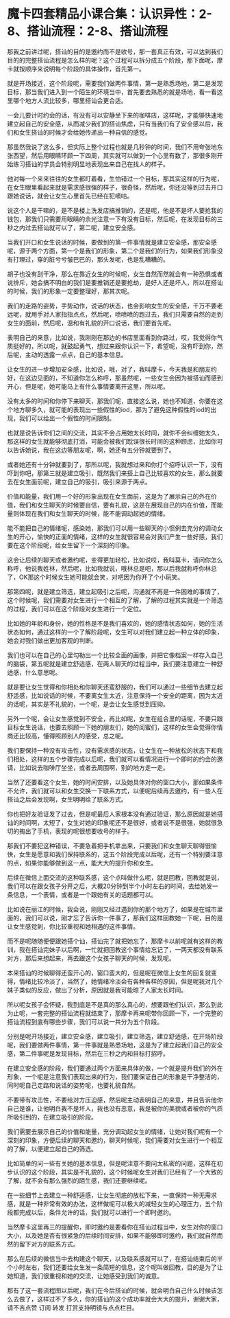 # 魔卡四套精品小课合集：认识异性：2-8、搭讪流程：2-8、搭讪流程

那我之前讲过呢，搭讪的目的是邀约而不是收号，那一套真正有效，可以达到我们目的的完整搭讪流程是怎么样的呢？这个过程可以拆分成五个阶段，那下面呢，摩卡就按顺序来说明每个阶段的具体操作，首先第一。

就是开场接近，这个阶段呢，需要我们做两件事情，第一是熟悉场地，第二是发现目标，那当我们进入到一个陌生的环境当中，首先要去熟悉的就是场地，看一看这里哪个地方人流比较多，哪里搭讪会更合适。

一会儿要计时约会的话，有没有可以安静坐下来的咖啡店，这样呢，才能够快速地建立起自己的安全感，从而减少我们的搭讪焦虑，只有当我们有了安全感以后，我们和女生搭讪的时候才会给她传递出一种自信的感觉。

那虽然我说了这么多，但实际上整个过程也就是几秒钟的时间，我们不用夸张地东张西望，然后用眼睛环顾一下四周，其实就可以做到一个心里有数了，那很多刚开始练习搭讪的学员会特别明显地表现出来自己在找人的样子。

他对每一个来来往往的女生都盯着看，生怕错过一个目标，那其实这样的行为呢，在女生眼里看起来就是需求感很强的样子，很奇怪，然后呢，你还没等到过去开口跟她说话，就会让女生心里首先已经在犯嘀咕。

说这个人是干嘛的，是不是楼上洗发店搞推销的，还是呢，他是不是坏人要抢我的钱包，那我们只需要用眼睛的余光注意一下有没有目标，然后呢，在发现目标的三秒之内过去搭讪就可以了，第二呢，建立安全感。

当我们开口和女生说话的时候，要做到的第一件事情就是建立安全感，那安全感呢，源于两个方面，第一个是我们的形象，第二个是我们的行为，如果我们形象没有打理过，穿的脏兮兮皱巴巴的，那头发呢，也是乱糟糟的。

胡子也没有刮干净，那么在靠近女生的时候呢，女生自然而然就会有一种恐惧或者说排斥，她会搞不明白的我们是要推销还是要抢劫，是好人还是坏人，所以在搭讪的时候，我们的形象一定要整理好，那其次呢。

我们的走路的姿势，手势动作，说话的状态，也会影响女生的安全感，千万不要老远呢，就用手对人家指指点点，然后呢，喷喷喷的跑过去，我们只需要自然的走到女生的面前，然后呢，温和有礼貌的开口说话，我们要首先呢。

表明自己的来意，比如说，我刚刚在那边的书店里面看到你路过，哎，我觉得你气质挺好的，所以呢，就鼓起勇气，想过来跟你认识一下，希望呢，没有吓到你，然后呢，主动的透露一点点，自己的基本信息。

让女生的进一步增加安全感，比如说，哦，对了，我叫摩卡，今天我是和朋友约好，在这边见面的，不知道你怎么称呼，那虽然呢，一些女生会因为被搭讪而感到开心，但是呢，她可能马上有什么事情要离开这里，所以呢。

没有太多的时间和你停下来聊天，那我们呢，直接这么说，她也不知道，你要在这个地方聊多久，就可能的表现出一些假性的iod，那为了避免这种假性的iod的出现，我们可以给出一个假性的时间限制。

也就是说告诉你们之间的交流，其实不会占用她太长时间，就你不会纠缠她太久，那这样的女生就能够彻底打消，可能会被我们耽误很长时间的这种顾虑，比如你可以告诉她说，我在这边等朋友呢，啊，她还有五分钟就要到了。

或者她还有十分钟就要到了，那所以呢，我就想过来和你打个招呼认识一下，没有吓到你吧，那第三就是建立吸引，既然我们来搭上自己比较喜欢的女生，那么就要去在女生面前呢，建立自己的吸引，吸引来源于两点。

价值和能量，我们用一个好的形象出现在女生面前，这是为了展示自己的外在价值，我们和女生聊天的时候要自信，要有礼貌，这是在展现自己的内在价值，而能量则体现在我们和女生聊天的时候，能不能调动起她的情绪。

能不能把自己的情绪呢，感染她，那我们可以用一些聊天的小惯例去充分的调动女生的开心，愉快的正面的情绪，这样的女生就很容易会对我们产生一些好感，我们要在这个阶段呢，给女生留下一个深刻的印象。

这会让后续的聊天或者邀约呢，变得更加轻松，比如说哎，我叫莫卡，请问你怎么称呼，他说我姓林，然后呢，比如我就说，哦林总是吧，那以后我就称呼你林总了，OK那这个时候女生她可能就会笑，对吧因为你开了个小玩笑。

那第四呢，就是建立筛选，建立起吸引之后呢，沟通就不再是一件困难的事情了，这个时候呢，我们需要对女生进行一个相互的了解，了解的过程其实就是一个筛选的过程，我们可以在这个阶段对女生进行一个定位。

比如她的年龄和身份，她的性格是不是我们喜欢的，她的感情状态如何，她的生活状态如何，通过这样的一个了解阶段呢，女生可以对我们建立起一种立体的印象，她会对我们做出更加客观的判断。

我们也可以在自己的心里勾勒出一个比较全面的画像，并把它像档案一样存入自己的脑袋，第五呢就是建立舒适感，在两人聊天的过程当中，我们要注意建立一种舒适感，什么意思呢。

就是要让女生觉得和你相处和你聊天还蛮舒服的，我们可以通过一些细节去建立起舒适感，比如说话的时候，不要离女生太近，注意保持一个安全的距离，因为太近的话呢，其实是不礼貌的，一个呢，是会让女生感觉到压抑。

另外一个呢，会让女生感觉到不安全，再比如呢，女生在组合里的话呢，不要只跟目标女生说话，也要去照顾一下她的朋友们，她的闺蜜们，这样的女生会觉得你情商还比较高，懂得照顾别人的感受，总之呢。

我们要保持一种没有攻击性，没有需求感的状态，让女生在一种放松的状态下和我们相处，这样的五个步骤完成以后呢，我们就可以看情况进行一个即时的约会的邀请，比如说去咖啡厅坐坐，或者去周围啊，别的地方走一走。

当然了还要看这个女生，她的时间安排，以及她具体对你的窗口大小，那如果条件不允许，我们就可以和女生交换一下联系方式，以便呢后续再去邀约，有一些人在搭讪之后会发现啊，女生明明给了联系方式。

你也把好友验证发了过去，但是呢最后人家根本没有通过验证，那么原因就是她搭讪的时间啊，太短了，女生对她的印象呢还不是很好，或者说不是很强，她就很急切的掏出了手机，表现的呢很想要收号的样子。

那我们不要犯这种错误，不要急着把手机拿出来，只要我们和女生聊天聊得很愉快，女生是愿意和我们保持联系的，这五个阶段完成以后呢，还有一个特别要注意的点，如果你能够做到这一点，能大大的提升你和女生。

后续在微信上面交流的这种联系感，这个点叫做什么呢，就是回教，回教就是说，我们可以在跟女孩子分开之后，大概20分钟到半个小时左右的时间，去给她发一条信息，一个表情，或者是一个跟她有关的话题都可以。

比如说在丽江的时候，我会说，刚刚又经过遇到你的那个地方了，如果是在城市里面的，我们可以说，刚才忘了告诉你一件事了，那我们这样回教她一下呢，目的是让女生感觉到，你比较重视和她相遇的这件事情。

而不是呢随随便便跟她搭个讪，搭讪完了就把她忘了，那摩卡以前呢就有这样的教训，我在搭讪完妹子以后啊，一忙就把回教这个事情给忘记了，一两天都没有联系对方，那后来想起来，再去跟这个女孩子聊天的时候，发现呢。

本来搭讪的时候聊得还蛮开心的，窗口蛮大的，但是呢在微信上女生的回复就变得，情绪比较冷淡了，当然了，她情绪冷淡会有各种各样的原因，但是呢我对几个妹子类似的反应，做出了分析，原因就是我可能晾了人家太长时间。

所以呢女孩子会怀疑，我到底是不是真的那么真心的，想要跟他们认识，那么到此为止呢，一套完整的搭讪流程就结束了，那摩卡再来呢带你回顾一下，一个完整的搭讪流程到底有哪些步骤，我们可以说一共分为五个阶段。

分别是呢开场接近，建立安全感，建立吸引，建立筛选，建立舒适感，在开场阶段呢，我们要做两件事情，第一件事就是熟悉场地，这是为了建立起我们自己的安全感，第二件事呢是发现目标，然后在三秒之内和目标打招呼。

在建立安全感的阶段，我们要通过两个方面来具体的做，一个就是提升我们的外在形象，一个呢是注意我们表现出来的行为，我们要保证自己的形象是干净整洁的，同时呢自己走路和说话的姿势呢，也要礼貌自然。

不要带有攻击性，不要给对方压迫感，然后呢主动表明自己的来意，并且告诉他你自己是谁，让他明白我不是坏人，我也没有恶意，我是被你的美貌或者被你的气质所吸引到的，在建立吸引的阶段。

我们需要去展示自己的价值和能量，充分调动起女生的情绪，让她对我们呢有一个深刻的印象，方便后续的聊天和邀约，聊天时候呢，我们需要对女生进行一个相互的了解，以便建立起自己的筛选。

比如简单的问一些有关她的基本信息，但是呢注意不要问太私密的问题，这样在初步认识的这个阶段，其实是不礼貌的，这个时候呢女生对我们已经有了一个大致的了解，就不会有那么强烈的陌生感，我们还要继续呢。

在一些细节上去建立一种舒适感，让女生彻底的放松下来，一直保持一种无需求感，就是一种非常有效的办法，这样做呢可以极大的减轻女生的心理压力，五个阶段都完成以后，条件允许的话，我们就可以进行一个即时邀约。

当然摩卡这里再三的提醒你，即时邀约是要看你在搭讪过程当中，女生对你的窗口大小，以及她是否有很紧急的后续时间安排，如果不能够即时邀约，我们就自然而然的留下对方的联系方式。

那么在后续的微信当中去构建这个聊天，以及联系感就可以了，在搭讪结束后的半个小时左右，我们还要给女生发一条简短的信息，这个呢叫做回教，目的是为了让她知道，我们很重视和她的交流，让她感受到我们的诚意。

那有了这一套流程图以后呢，我们在今后搭讪的时候，就会明白自己什么时候该怎么去做了，这样过不了多久，你的搭讪的这个成功率就会大大的提升，谢谢大家，请不吝点赞 订阅 转发 打赏支持明镜与点点栏目。

